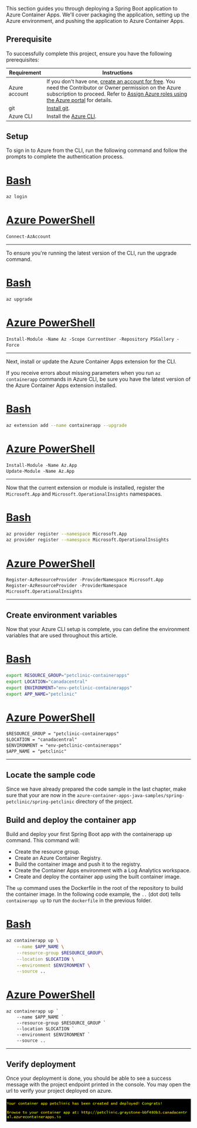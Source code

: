 This section guides you through deploying a Spring Boot application to Azure Container Apps. We'll cover packaging the application, setting up the Azure environment, and pushing the  application to Azure Container Apps.

## Prerequisite

To successfully complete this project, ensure you have the following prerequisites:

| Requirement     | Instructions                                                                                                                                       |
|-----------------|-----------------------------------------------------------------------------------------------------------------------------------------------------|
| Azure account   | If you don't have one, [create an account for free](https://azure.microsoft.com/free/). You need the Contributor or Owner permission on the Azure subscription to proceed. Refer to [Assign Azure roles using the Azure portal](https://learn.microsoft.com/azure/role-based-access-control/role-assignments-portal) for details. |
| git             | [Install git](https://git-scm.com/downloads).                                                                                              |
| Azure CLI       | Install the [Azure CLI](https://learn.microsoft.com/cli/azure/install-azure-cli).                                                                                             |

## Setup

To sign in to Azure from the CLI, run the following command and follow the prompts to complete the authentication process.

# [Bash](#tab/bash)

```bash
az login
```

# [Azure PowerShell](#tab/azure-powershell)

```shell
Connect-AzAccount
```

---

To ensure you're running the latest version of the CLI, run the upgrade command.

# [Bash](#tab/bash)

```bash
az upgrade
```

# [Azure PowerShell](#tab/azure-powershell)

```shell
Install-Module -Name Az -Scope CurrentUser -Repository PSGallery -Force
```

---

Next, install or update the Azure Container Apps extension for the CLI.

If you receive errors about missing parameters when you run `az containerapp` commands in Azure CLI, be sure you have the latest version of the Azure Container Apps extension installed.

# [Bash](#tab/bash)

```bash
az extension add --name containerapp --upgrade
```

# [Azure PowerShell](#tab/azure-powershell)

```shell
Install-Module -Name Az.App
Update-Module -Name Az.App
```

---

Now that the current extension or module is installed, register the `Microsoft.App` and `Microsoft.OperationalInsights` namespaces.

# [Bash](#tab/bash)

```bash
az provider register --namespace Microsoft.App
az provider register --namespace Microsoft.OperationalInsights
```

# [Azure PowerShell](#tab/azure-powershell)

```shell
Register-AzResourceProvider -ProviderNamespace Microsoft.App
Register-AzResourceProvider -ProviderNamespace Microsoft.OperationalInsights
```

---

## Create environment variables

Now that your Azure CLI setup is complete, you can define the environment variables that are used throughout this article.

# [Bash](#tab/bash)

```bash
export RESOURCE_GROUP="petclinic-containerapps"
export LOCATION="canadacentral"
export ENVIRONMENT="env-petclinic-containerapps"
export APP_NAME="petclinic"
```

# [Azure PowerShell](#tab/azure-powershell)

```shell
$RESOURCE_GROUP = "petclinic-containerapps"
$LOCATION = "canadacentral"
$ENVIRONMENT = "env-petclinic-containerapps"
$APP_NAME = "petclinic"
```

---

## Locate the sample code

Since we have already prepared the code sample in the last chapter, make sure that your are now in the `azure-container-apps-java-samples/spring-petclinic/spring-petclinic` directory of the project.

## Build and deploy the container app

Build and deploy your first Spring Boot app with the containerapp up command. This command will:

- Create the resource group.
- Create an Azure Container Registry.
- Build the container image and push it to the registry.
- Create the Container Apps environment with a Log Analytics workspace.
- Create and deploy the container app using the built container image.

The `up` command uses the Dockerfile in the root of the repository to build the container image. In the following code example, the `..` (dot dot) tells `containerapp up` to run the `dockerfile` in the previous folder.

# [Bash](#tab/bash)

```bash
az containerapp up \
    --name $APP_NAME \
    --resource-group $RESOURCE_GROUP\
    --location $LOCATION \
    --environment $ENVIRONMENT \
    --source ..
```

# [Azure PowerShell](#tab/azure-powershell)

```shell
az containerapp up `
    --name $APP_NAME `
    --resource-group $RESOURCE_GROUP `
    --location $LOCATION `
    --environment $ENVIRONMENT `
    --source ..
```

---

## Verify deployment
Once your deployment is done, you should be able to see a success message with the project endpoint printed in the console. You may open the url to verify your project deployed on azure.

![Diagram of the deployment verification.](../media/deployment_success.png)
